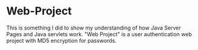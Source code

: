 # Web-Project
This is something I did to show my understanding of how Java Server Pages and Java servlets work. "Web Project" is a user authentication web project with MD5 encryption for passwords. 

